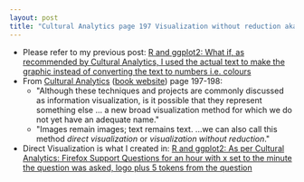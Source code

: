 ```yaml
---
layout: post
title: "Cultural Analytics page 197 Visualization without reduction aka Direct visualization"
---
```

* Please refer to my previous post: [R and ggplot2: What if, as recommended by Cultural Analytics, I used the actual text to make the graphic instead of converting the text to numbers i.e. colours  ](http://rolandtanglao.com/2020/11/05/p1-use-the-actual-text-in-an-infographic-instead-of-converting-it-to-numbers/)
* From [Cultural Analytics](http://rolandtanglao.com/2020/10/26/p1-cultural-analytics-lev-manovich-reading-notes/) ([book website](https://mitpress.mit.edu/books/cultural-analytics)) page 197-198:
  * "Although these techniques and projects are commonly discussed as information visualization, is it possible that they represent something else ... a new broad visualization method for which we do not yet have an adequate name."
  * "Images remain images; text remains text. ...we can also call this method *direct visualization* or *visualization without reduction*."
* Direct Visualization is what I created in: [R  and ggplot2: As per Cultural Analytics: Firefox Support Questions for  an hour with x set to the minute the question was asked, logo plus 5  tokens from the question](http://rolandtanglao.com/2020/11/07/p1-firefox-support-questions-r-ggplot-operating-system-logo-plus-5-tokens/)        